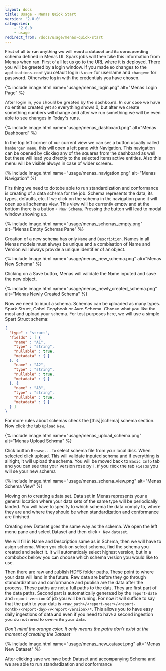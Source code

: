 ```yaml
---
layout: docs
title: Usage - Menas Quick Start
version: '2.0.0'
categories:
    - '2.0.0'
    - usage
redirect_from: /docs/usage/menas-quick-start
---
```


First of all to run anything we will need a dataset and its coresponding schema defined in Menas UI. Spark jobs will then take this information from Menas when ran. First of all let us go to the URL where it is deployed. There you will be greeted by a login window. If you made no changes to the `applications.conf` you default login is `user` for username and `changeme` for password. Otherwise log in with the credentials you have chosen.

{% include image.html name="usage/menas_login.png" alt="Menas Login Page" %}

After login in, you should be greated by the dashboard. In our case we have no entities created yet so everything shows 0, but after we create something numbers will change and after we run something we will be even able to see changes in Today's runs.

{% include image.html name="usage/menas_dashboard.png" alt="Menas Dashboard" %}

In the top left corner of our current view we can see a button usually called `hamburger menu`, this will open a left pane with Navigation. This navigation can be opened by clicking any of the squares from the dashboard as well, but these will lead you directly to the selected items active entities. Also this menu will be visible always in case of wider screens.

{% include image.html name="usage/menas_navigation.png" alt="Menas Navigation" %}

Firs thing we need to do tobe able to run standardization and conformance is creating of a data schema for the job. Schema represents the data, its types, defaults, etc. If we click on the schema in the navigation pane it will open up all schemas view. This view will be currently empty and at the bottom there is a button `+ New Schema`. Pressing the button will lead to modal window showing up.

{% include image.html name="usage/menas_schemas_empty.png" alt="Menas Empty Schemas Pane" %}

Creation of a new schema has only `Name` and `Description`. Names in all Menas models must always be unique and a combination of Name and Version will always provide a unique identifier of an object.

{% include image.html name="usage/menas_new_schema.png" alt="Menas New Schema" %}

Clicking on a Save button, Menas will validate the Name inputed and save the new object.

{% include image.html name="usage/menas_newly_created_schema.png" alt="Menas Newly Created Schema" %}

Now we need to input a schema. Schemas can be uploaded as many types. Spark Struct, Cobol Copybook or Avro Schema. Choose what you like the most and upload your schema. For test purposes here, we will use a simple Spart Struct schema:

```json
{
  "type" : "struct",
  "fields" : [ {
    "name" : "A1",
    "type" : "string",
    "nullable" : true,
    "metadata" : { }
  }, {
    "name" : "A2",
    "type" : "string",
    "nullable" : true,
    "metadata" : { }
  }, {
    "name" : "A3",
    "type" : "string",
    "nullable" : true,
    "metadata" : { }
  } ]
}
```

For more rules about schemas check the [this][schema] schema section. Now click the tab `Upload New`.

{% include image.html name="usage/menas_upload_schema.png" alt="Menas Upload Schema" %}

Click button `Browse...` to select schema file from your local disk. When selected click upload. This will validate inputed schema and if everything is allright, it will upload the schema. You will be moved back to `Basic Info` tab and you can see that your Version rose by 1. If you click the tab `Fields` you will se your new schema.

{% include image.html name="usage/menas_schema_view.png" alt="Menas Schema View" %}

Moving on to creating a data set. Data set in Menas represents your a general location where your data sets of the same type will be periodically landed. You will have to specify to which schema the data comply to, where they are and where they should be when standardization and conformance are finished.

Creating new Dataset goes the same way as the schema. We open the left menu pane and select Dataset and then click `+ New dataset`.

We will fill in Name and Description same as in Schema, then we will have to asign schema. When you click on select schema, find the schema you created and select it. It will automaticaly select highest version, but in a combobox bellow you can choose which schema version you would like to use.

Then there are raw and publish HDFS folder paths. These point to where your data will land in the future. Raw data are before they go through standardization and conformance and publish are the data after the process. These paths are not a full paths to the data. They are first part of the data paths. Second part is automatically generated by the `report-date` and `report-version` of job you will be runing. For now it will suffice to say that the path to your data is `<raw_path>/<report-year>/<report-month>/<report-day>/v<report-version>/*`. This allows you to have easy daily ingestions of data and even if you need to have a second ingestion you do not need to overwrite your data.

_Don't mind the orange color. It only means the paths don't exist at the moment of creating the Dataset_

{% include image.html name="usage/menas_new_dataset.png" alt="Menas New Dataset" %}

After clicking save we have both Dataset and accompanying Schema and we are able to run standardization and conformance
